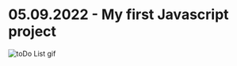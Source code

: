 # 05.09.2022 - My first Javascript project
![toDo List gif](https://user-images.githubusercontent.com/108984069/188424231-7ac82c14-da51-4a82-bde6-70113c1bba56.gif)
